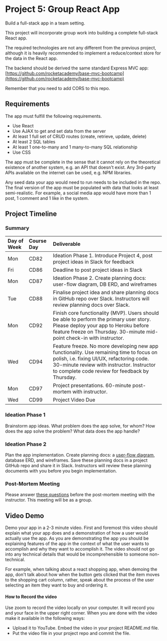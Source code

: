 # Project 5: Group React App

Build a full-stack app in a team setting.

This project will incorporate group work into building a complete full-stack React app.

The required technologies are not any different from the previous project, although it is heavily recommended to implement a reduce/context store for the data in the React app.

The backend should be derived the same standard Express MVC app: [https://github.com/rocketacademy/base-mvc-bootcamp](https://github.com/rocketacademy/base-mvc-bootcamp)

Remember that you need to add CORS to this repo.

## Requirements

The app must fulfill the following requirements.

- Use React
- Use AJAX to get and set data from the server
- At least 1 full set of CRUD routes \(create, retrieve, update, delete\)
- At least 2 SQL tables
- At least 1 one-to-many and 1 many-to-many SQL relationship
- Use CSS

The app must be complete in the sense that it cannot rely on the theoretical existence of another system, e.g. an API that doesn't exist. Any 3rd-party APIs available on the internet can be used, e.g. NPM libraries.

Any seed data your app would need to run needs to be included in the repo. The final version of the app must be populated with data that looks at least semi-realistic. For example, a social media app would have more than 1 post, 1 comment and 1 like in the system.

## Project Timeline

### Summary

| Day of Week | Course Day | Deliverable                                                                                                                                                                                                                          |
| :---------- | :--------- | :----------------------------------------------------------------------------------------------------------------------------------------------------------------------------------------------------------------------------------- |
| Mon         | CD82       | Ideation Phase 1. Introduce Project 4, post project ideas in Slack for feedback                                                                                                                                                      |
| Fri         | CD86       | Deadline to post project ideas in Slack                                                                                                                                                                                              |
| Mon         | CD87       | Ideation Phase 2. Create planning docs: user-flow diagram, DB ERD, and wireframes                                                                                                                                                    |
| Tue         | CD88       | Finalise project idea and share planning docs in GitHub repo over Slack. Instructors will review planning docs over Slack.                                                                                                           |
| Mon         | CD92       | Finish core functionality \(MVP\). Users should be able to perform the primary user story. Please deploy your app to Heroku before feature freeze on Thursday. 30-minute mid-point check-in with instructor.                         |
| Wed         | CD94       | Feature freeze. No more developing new app functionality. Use remaining time to focus on polish, i.e. fixing UI/UX, refactoring code. 30-minute review with instructor. Instructor to complete code review for feedback by Thursday. |
| Mon         | CD97       | Project presentations. 60-minute post-mortem with instructor.                                                                                                                                                                        |
| Wed         | CD99       | Project Video Due                                                                                                                                                                                                                    |

### Ideation Phase 1

Brainstorm app ideas. What problem does the app solve, for whom? How does the app solve the problem? What data does the app handle?

### Ideation Phase 2

Plan the app implementation. Create planning docs: a [user-flow diagram](https://careerfoundry.com/en/blog/ux-design/what-are-user-flows/), database ERD, and wireframes. Save these planning docs in a project GitHub repo and share it in Slack. Instructors will review these planning documents with you before you begin implementation.

### Post-Mortem Meeting

Please answer [these questions](../course-logistics/course-methodology.md#instructor-code-review) before the post-mortem meeting with the instructor. This meeting will be as a group.

## Video Demo

Demo your app in a 2-3 minute video. First and foremost this video should explain what your app does and a demonstration of how a user would actually use the app. As you are demonstrating the app you should be explaining features of the app in the context of what the user wants to accomplish and why they want to accomplish it. The video should not go into any technical details that would be incomprehensible to someone non-technical.

For example, when talking about a react shopping app, when demoing the app, don't talk about how when the button gets clicked that the item moves to the shopping cart column, rather, speak about the process of the user selecting an item they want to buy and ordering it.

#### How to Record the video

Use zoom to record the video locally on your computer. It will record you and your face in the upper right corner. When you are done with the video make it available in the following ways:

- Upload it to YouTube. Embed the video in your project README.md file.
- Put the video file in your project repo and commit the file.
